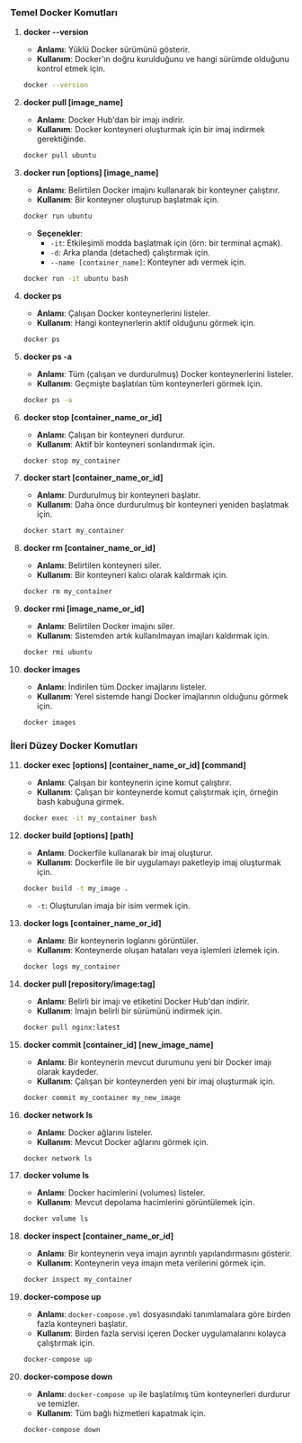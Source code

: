 ### Temel Docker Komutları

1. **docker --version**
   - **Anlamı**: Yüklü Docker sürümünü gösterir.
   - **Kullanım**: Docker'ın doğru kurulduğunu ve hangi sürümde olduğunu kontrol etmek için.

   ```bash
   docker --version
   ```

2. **docker pull [image_name]**
   - **Anlamı**: Docker Hub'dan bir imajı indirir.
   - **Kullanım**: Docker konteyneri oluşturmak için bir imaj indirmek gerektiğinde.

   ```bash
   docker pull ubuntu
   ```

3. **docker run [options] [image_name]**
   - **Anlamı**: Belirtilen Docker imajını kullanarak bir konteyner çalıştırır.
   - **Kullanım**: Bir konteyner oluşturup başlatmak için.

   ```bash
   docker run ubuntu
   ```

   - **Seçenekler**:
     - `-it`: Etkileşimli modda başlatmak için (örn: bir terminal açmak).
     - `-d`: Arka planda (detached) çalıştırmak için.
     - `--name [container_name]`: Konteyner adı vermek için.

   ```bash
   docker run -it ubuntu bash
   ```

4. **docker ps**
   - **Anlamı**: Çalışan Docker konteynerlerini listeler.
   - **Kullanım**: Hangi konteynerlerin aktif olduğunu görmek için.

   ```bash
   docker ps
   ```

5. **docker ps -a**
   - **Anlamı**: Tüm (çalışan ve durdurulmuş) Docker konteynerlerini listeler.
   - **Kullanım**: Geçmişte başlatılan tüm konteynerleri görmek için.

   ```bash
   docker ps -a
   ```

6. **docker stop [container_name_or_id]**
   - **Anlamı**: Çalışan bir konteyneri durdurur.
   - **Kullanım**: Aktif bir konteyneri sonlandırmak için.

   ```bash
   docker stop my_container
   ```

7. **docker start [container_name_or_id]**
   - **Anlamı**: Durdurulmuş bir konteyneri başlatır.
   - **Kullanım**: Daha önce durdurulmuş bir konteyneri yeniden başlatmak için.

   ```bash
   docker start my_container
   ```

8. **docker rm [container_name_or_id]**
   - **Anlamı**: Belirtilen konteyneri siler.
   - **Kullanım**: Bir konteyneri kalıcı olarak kaldırmak için.

   ```bash
   docker rm my_container
   ```

9. **docker rmi [image_name_or_id]**
   - **Anlamı**: Belirtilen Docker imajını siler.
   - **Kullanım**: Sistemden artık kullanılmayan imajları kaldırmak için.

   ```bash
   docker rmi ubuntu
   ```

10. **docker images**
    - **Anlamı**: İndirilen tüm Docker imajlarını listeler.
    - **Kullanım**: Yerel sistemde hangi Docker imajlarının olduğunu görmek için.

    ```bash
    docker images
    ```

### İleri Düzey Docker Komutları

11. **docker exec [options] [container_name_or_id] [command]**
    - **Anlamı**: Çalışan bir konteynerin içine komut çalıştırır.
    - **Kullanım**: Çalışan bir konteynerde komut çalıştırmak için, örneğin bash kabuğuna girmek.

    ```bash
    docker exec -it my_container bash
    ```

12. **docker build [options] [path]**
    - **Anlamı**: Dockerfile kullanarak bir imaj oluşturur.
    - **Kullanım**: Dockerfile ile bir uygulamayı paketleyip imaj oluşturmak için.

    ```bash
    docker build -t my_image .
    ```

    - `-t`: Oluşturulan imaja bir isim vermek için.

13. **docker logs [container_name_or_id]**
    - **Anlamı**: Bir konteynerin loglarını görüntüler.
    - **Kullanım**: Konteynerde oluşan hataları veya işlemleri izlemek için.

    ```bash
    docker logs my_container
    ```

14. **docker pull [repository/image:tag]**
    - **Anlamı**: Belirli bir imajı ve etiketini Docker Hub'dan indirir.
    - **Kullanım**: İmajın belirli bir sürümünü indirmek için.

    ```bash
    docker pull nginx:latest
    ```

15. **docker commit [container_id] [new_image_name]**
    - **Anlamı**: Bir konteynerin mevcut durumunu yeni bir Docker imajı olarak kaydeder.
    - **Kullanım**: Çalışan bir konteynerden yeni bir imaj oluşturmak için.

    ```bash
    docker commit my_container my_new_image
    ```

16. **docker network ls**
    - **Anlamı**: Docker ağlarını listeler.
    - **Kullanım**: Mevcut Docker ağlarını görmek için.

    ```bash
    docker network ls
    ```

17. **docker volume ls**
    - **Anlamı**: Docker hacimlerini (volumes) listeler.
    - **Kullanım**: Mevcut depolama hacimlerini görüntülemek için.

    ```bash
    docker volume ls
    ```

18. **docker inspect [container_name_or_id]**
    - **Anlamı**: Bir konteynerin veya imajın ayrıntılı yapılandırmasını gösterir.
    - **Kullanım**: Konteynerin veya imajın meta verilerini görmek için.

    ```bash
    docker inspect my_container
    ```

19. **docker-compose up**
    - **Anlamı**: `docker-compose.yml` dosyasındaki tanımlamalara göre birden fazla konteyneri başlatır.
    - **Kullanım**: Birden fazla servisi içeren Docker uygulamalarını kolayca çalıştırmak için.

    ```bash
    docker-compose up
    ```

20. **docker-compose down**
    - **Anlamı**: `docker-compose up` ile başlatılmış tüm konteynerleri durdurur ve temizler.
    - **Kullanım**: Tüm bağlı hizmetleri kapatmak için.

    ```bash
    docker-compose down
    ```
